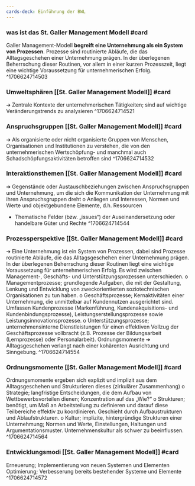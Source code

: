 ```yaml
---
cards-deck: Einführung der BWL
---
```


### was ist das St. Galler Management Modell #card 
Galler Management-Modell **begreift eine Unternehmung als ein System von Prozessen**. Prozesse sind routinierte Abläufe, die das Alltagsgeschehen einer Unternehmung prägen. In der überlegenen Beherrschung dieser Routinen, vor allem in einer kurzen Prozesszeit, liegt eine wichtige Voraussetzung für unternehmerischen Erfolg.
^1706624714503

### Umweltsphären [[St. Galler Management Modell]] #card 
➔ Zentrale Kontexte der unternehmerischen Tätigkeiten; sind auf wichtige Veränderungstrends
zu analysieren
^1706624714521


### Anspruchsgruppen [[St. Galler Management Modell]] #card 
➔ Als organisierte oder nicht organisierte Gruppen von Menschen, Organisationen und
Institutionen zu verstehen, die von den unternehmerischen Wertschöpfung- und manchmal
auch Schadschöpfungsaktivitäten betroffen sind
^1706624714532

### Interaktionsthemen [[St. Galler Management Modell]] #card 
➔ Gegenstände oder Austauschbeziehungen zwischen Anspruchsgruppen und Unternehmung,
um die sich die Kommunikation der Unternehmung mit ihren Anspruchsgruppen dreht
o Anliegen und Interessen, Normen und Werte und objektgebundene
Elemente, d.h. Ressourcen
- Thematische Felder (bzw. „issues“) der Auseinandersetzung oder handelbare
Güter und Rechte
^1706624714544


### Prozessperspektive  [[St. Galler Management Modell]] #card 
➔ Eine Unternehmung ist ein System von Prozessen, dabei sind Prozesse routinierte Abläufe,
die das Alltagsgeschehen einer Unternehmung prägen. In der überlegenen Beherrschung
dieser Routinen liegt eine wichtige Voraussetzung für unternehmerischen Erfolg. Es wird
zwischen Management-, Geschäfts- und Unterstützungsprozessen unterschieden.
o Managementprozesse; grundlegende Aufgaben, die mit der Gestaltung, Lenkung
und Entwicklung von zweckorientierten soziotechnischen Organisationen zu tun
haben.
o Geschäftsprozesse; Kernaktivitäten einer Unternehmung, die unmittelbar auf
Kundennutzen ausgerichtet sind. Umfassen Kundenprozesse (Markenführung,
Kundenakquisitions- und Kundenbindungsprozesse), Leistungserstellungsprozesse
sowie Leistungsinnovationsprozesse.
o Unterstützungsprozesse; unternehmensinterne Dienstleistungen für einen
effektiven Vollzug der Geschäftsprozesse vollbracht (z.B. Prozesse der Bildungsarbeit
(Lernprozesse) oder Personalarbeit).
Ordnungsmomente
➔ Alltagsgeschehen verlangt nach einer kohärenten Ausrichtung und Sinngebung.
^1706624714554

### Ordnungsmomente  [[St. Galler Management Modell]] #card 
Ordnungsmomente ergeben sich explizit und implizit aus dem Alltagsgeschehen und
Strukturieren dieses (zirkulärer Zusammenhang)
o Strategie; langfristige Entscheidungen, die dem Aufbau von Wettbewerbsvorteilen
dienen; Konzentration auf das „Wie?“
o Strukturen; benötigt, um Maß an Arbeitsteilung zu definieren und darauf diese
Teilbereiche effektiv zu koordinieren. Geschieht durch Aufbaustrukturen und
Ablaufstrukturen.
o Kultur; implizite, hintergründige Strukturen einer Unternehmung; Normen und
Werte, Einstellungen, Haltungen und Argumentationsmuster. Unternehmenskultur
als schwer zu beeinflussen.
^1706624714564

### Entwicklungsmodi [[St. Galler Management Modell]] #card 
Erneuerung; Implementierung von neuen Systemen und Elementen
Optimierung; Verbesserung bereits bestehender Systeme und Elemente
^1706624714572
